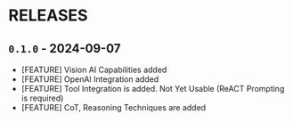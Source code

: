 # RELEASES

## `0.1.0` - 2024-09-07
- [FEATURE] Vision AI Capabilities added
- [FEATURE] OpenAI Integration added
- [FEATURE] Tool Integration is added. Not Yet Usable (ReACT Prompting is required)
- [FEATURE] CoT, Reasoning Techniques are added
